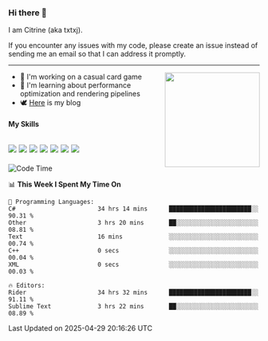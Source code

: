 ### Hi there 👋

I am Citrine (aka txtxj).

If you encounter any issues with my code, please create an issue instead of sending me an email so that I can address it promptly.

---

<img align="right" height="190" src="http://github-profile-summary-cards.vercel.app/api/cards/stats?username=txtxj&theme=vue">

- 🌱 I'm working on a casual card game
- 📖 I'm learning about performance optimization and rendering pipelines
- 🕊️ [Here](https://txtxj.top) is my blog

#### My Skills

![](https://img.shields.io/badge/Unity-000000?logo=unity&logoColor=fff)
![](https://img.shields.io/badge/C%23-239120?logo=csharp&logoColor=fff)
![](https://img.shields.io/badge/Python-3e74a2?logo=python&logoColor=fff)
![](https://img.shields.io/badge/C++-65318e?logo=cplusplus&logoColor=fff)
![](https://img.shields.io/badge/Vue-4FC08D?logo=vuedotjs&logoColor=fff)
![](https://img.shields.io/badge/Blender-f5792a?logo=blender&logoColor=fff)
![](https://img.shields.io/badge/MS%20SQL-cc2927?logo=microsoftsqlserver&logoColor=fff)
---

<!--START_SECTION:waka-->
![Code Time](http://img.shields.io/badge/Code%20Time-2%2C806%20hrs%2036%20mins-blue)

📊 **This Week I Spent My Time On** 

```text
💬 Programming Languages: 
C#                       34 hrs 14 mins      ███████████████████████░░   90.31 % 
Other                    3 hrs 20 mins       ██░░░░░░░░░░░░░░░░░░░░░░░   08.81 % 
Text                     16 mins             ░░░░░░░░░░░░░░░░░░░░░░░░░   00.74 % 
C++                      0 secs              ░░░░░░░░░░░░░░░░░░░░░░░░░   00.04 % 
XML                      0 secs              ░░░░░░░░░░░░░░░░░░░░░░░░░   00.03 % 

🔥 Editors: 
Rider                    34 hrs 32 mins      ███████████████████████░░   91.11 % 
Sublime Text             3 hrs 22 mins       ██░░░░░░░░░░░░░░░░░░░░░░░   08.89 % 
```


 Last Updated on 2025-04-29 20:16:26 UTC
<!--END_SECTION:waka-->
